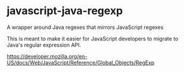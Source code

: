 # javascript-java-regexp
A wrapper around Java regexes that mirrors JavaScript regexes

This is meant to make it easier for JavaScript developers to migrate to Java's regular expression API.

https://developer.mozilla.org/en-US/docs/Web/JavaScript/Reference/Global_Objects/RegExp
